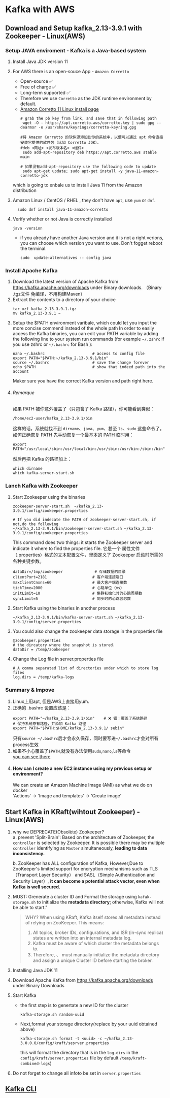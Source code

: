 # Kafka with AWS
## Download and Setup kafka_2.13-3.9.1 with Zookeeper - Linux(AWS)   
### Setup JAVA enviroment - Kafka is a Java-based system
1.  Install Java JDK version 11 
2.  For AWS there is an open-souce App - `Amazon Corretto` 
     - Open-source ✅
     - Free of charge ✅
     - Long-term supported ✅  
     - Therefore we use `Corretto` as the JDK runtime environment by default.
     - [ Amazon Corretto 11 Linux install page](https://docs.aws.amazon.com/corretto/latest/corretto-11-ug/linux-info.html)  
         ```
         # grab the pb key from link, and save that in following path     
          wget -O - https://apt.corretto.aws/corretto.key | sudo gpg --dearmor -o /usr/share/keyrings/corretto-keyring.gpg
         
         #将 Amazon Corretto 的软件源添加到你的系统中，以便可以通过 apt 命令直接安装它提供的软件包（比如 Corretto JDK）。  
         #deb <网址> <发布版本名> <组件> 
          sudo add-apt-repository deb https://apt.corretto.aws stable main
         
         # 如果没有add-apt-repository use the following code to update
          sudo apt-get update; sudo apt-get install -y java-11-amazon-corretto-jdk
         ```  
      which is going to enbale us to install Java 11 from the Amazon distribution
 3.  Amazon Linux / CentOS / RHEL , they don't have `apt`, use `yum` or `dnf`.  
     ```
       sudo dnf install java-11-amazon-corretto  
       ```

 4. Verify whether or not Java is correctly installed  
       ```
       java -version  
       ```
     - if you already have another Java version and it is not a right verions, you can choose which version you want to use. Don't fogget reboot the terminal.  
       ```
       sudo  update-alternatives -- config java
       ```
    
### Install Apache Kafka  
1. Download the latest version of Apache Kafka from https://kafka.apache.org/downloads under Binary downloads. （Binary .tgz文件 免编译，不用构建Maven）
2. Extract the contents to a directory of your choice
   ```
   tar xzf kafka_2.13-3.9.1.tgz  
   mv kafka_2.13-3.9.1 ~
   ```
3. Setup the $PATH environment varibale, which could let you input the more concise commend instead of the whole path
   In order to easily access the Kafka binaries, you can edit your PATH variable by adding the following line to your system run commands (for example `~/.zshrc` if you use zshrc or `~/.bashrc` for Bash ):
   ```
   nano ~/.bashrc                     # access to config file
   export PATH="$PATH:~/kafka_2.13-3.9.1/bin"
   source ~/.bashrc                   # save the change forever
   echo $PATH                         # show that indeed path into the account
   ```
   Maker sure you have the correct Kafka version and path right here.
4. ###### Remarque
   如果 PATH 被你意外覆盖了（只包含了 Kafka 路径），你可能看到类似：
   ```
   /home/ec2-user/kafka_2.13-3.9.1/bin
   ```
   这样的话，系统就找不到 `dirname`、`java`、`yum`、甚至 `ls`、`sudo` 这些命令了。
   如何正确恢复 PATH
   先手动恢复一个最基本的 PATH 临时用：
   ```
   export PATH="/usr/local/sbin:/usr/local/bin:/usr/sbin:/usr/bin:/sbin:/bin"
   ```
   然后再把 Kafka 的路径加上：
   ```
   which dirname
   which kafka-server-start.sh
   ```
   

   
### Lanch Kafka with Zookeeper  
1. Start Zookeeper using the binaries
   ```
   zookeeper-server-start.sh  ~/kafka_2.13-3.9.1/config/zookeeper.properties
   
   # If you did indecate the PATH of zookeeper-server-start.sh, if not,do the following
   ~/kafka_2.13-3.9.1/bin/zookeeper-server-start.sh ~/kafka_2.13-3.9.1/config/zookeeper.properties
   ```
   This command does two things: it starts the Zookeeper server and indicate it where to find the properties file.
   它是一个 属性文件（.properties）格式的文本配置文件，里面定义了 Zookeeper 启动时所需的各种关键参数。
   ```
   dataDir=/tmp/zookeeper              # 存储数据的目录
   clientPort=2181                    # 客户端连接端口
   maxClientCnxns=60                  # 最大客户端连接数
   tickTime=2000                      # 心跳单位（ms）
   initLimit=10                       # 集群初始化时的心跳周期数
   syncLimit=5                        # 同步时的心跳容忍数
   ```
2. Start Kafka using the binaries in another process
   ```
   ~/kafka_2.13-3.9.1/bin/kafka-server-start.sh ~/kafka_2.13-3.9.1/config/server.properties
   ```
3. You could also change the zookeeper data storage in the properties file
   ```
   @zookeeper.properties
   # the dircatory where the snapshot is stored.
   dataDir = /temp/zookeeper
   ```
4. Change the Log file in server.properties file
   ```
   # A comma separated list of directories under which to store log files
   log.dirs = /temp/kafka-logs
   ```
### Summary & Impove
1. Linux上用apt, 但是AWS上直接用yum.
2. 正确的 .bashrc 设置应该是：
   ```
   export PATH="~/kafka_2.13-3.9.1/bin"    # ❌ 错！覆盖了系统路径
   # 保持系统原有路径，并添加 Kafka 路径
   export PATH="$PATH:$HOME/kafka_2.13-3.9.1/ sebin"
   ```
   只有`source ~/.bashrc`后才会永久保存，同时要写进`~/.bashrc`才会对所有process生效
3. 如果不小心覆盖了`$PATH`,就没有办法使用`sudo`,`nano`,`ls`等命令  
   [you can see there](#Remarque)
4. #### How can I create a new EC2 instance using my previous setup or environment?
   We can create an Amazon Machine Image (AMI) as what we do on docker  
   'Actions' → 'Image and templates' → 'Create image'

## Start Kafka in KRaft(wihtout Zookeeper) - Linux(AWS)    
1. why we DEPRECATE(Obsolète) Zookeeper?  
   a. prevent 'Split-Brain': Based on the architecture of Zookeeper, the `controller` is selected by Zookeeper.
   It is possible there may be multiple `controller` identifying as `Master` simultaneously, **leading to data inconsistency.**

   b. ZooKeeper has ALL configuration of Kafka, However,Due to ZooKeeper's limited support for encryption mechanisms such as TLS（Transport Layer Security） and SASL（Simple Authentication and Security Layer）, **it can become a potential attack vector, even when Kafka is well secured.**
   
2. MUST: Grenerate a cluster ID and Format the storage using `kafak-storage.sh` to initialize the **metadata directory**; otherwise, Kafka will not be able to start."  
    > WHY?
    >When using KRaft, Kafka itself stores all metadata instead of relying on ZooKeeper. This means:  
    > 1. All topics, broker IDs, configurations, and ISR (in-sync replica) states are written into an internal metadata log.  
    > 2. Kafka must be aware of which cluster the metadata belongs to.  
    > 3. Therefore, 、 must manually initialize the metadata directory and assign a unique Cluster ID before starting the broker.

3. Installing Java JDK 11
4. Download Apache Kafka from https://kafka.apache.org/downloads under Binary Downloads
5. Start Kafka
   - the first step is to genertate a new ID for the cluster  
     ```
     kafka-storage.sh random-uuid
     ```
   - Next,format your storage directory(replace <uuid> by your uuid obtained above)
     ```
     kafka-storage.sh format -t <uuid> -c ~/kafka_2.13-3.0.0.0/config/kraft/sesrver.properties
     ```  
     this will format the directory that is in the `log.dirs` in the `config/kraft/server.properties` file by default `/temp/kraft-combined-logs`)
6. Do not forget to change all infoto be set in `server.properties`
  
## [Kafka CLI](https://github.com/ye-WANG-Efrei/Data-Engineer-Ex./blob/main/Kafka_AWS/Kafka%20CLI.md)
